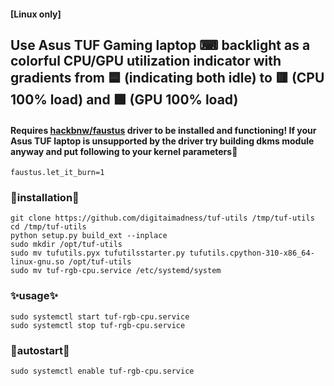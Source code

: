 #### [Linux only]
## Use Asus TUF Gaming laptop ⌨ backlight as a colorful CPU/GPU utilization indicator with gradients from 🟦 (indicating both idle) to 🟥 (CPU 100% load) and 🟩 (GPU 100% load) 

#### Requires [hackbnw/faustus](https://github.com/hackbnw/faustus) driver to be installed and functioning! If your Asus TUF laptop is unsupported by the driver try building dkms module anyway and put following to your kernel parameters🫠
```
faustus.let_it_burn=1
```

### 🔨installation🔧
```
git clone https://github.com/digitaimadness/tuf-utils /tmp/tuf-utils
cd /tmp/tuf-utils  
python setup.py build_ext --inplace
sudo mkdir /opt/tuf-utils
sudo mv tufutils.pyx tufutilsstarter.py tufutils.cpython-310-x86_64-linux-gnu.so /opt/tuf-utils
sudo mv tuf-rgb-cpu.service /etc/systemd/system

```
### ✨usage✨
```
sudo systemctl start tuf-rgb-cpu.service  
sudo systemctl stop tuf-rgb-cpu.service  
```

### 🌄autostart🌄
```
sudo systemctl enable tuf-rgb-cpu.service  
```
